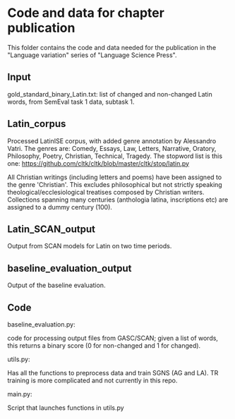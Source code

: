 # Code and data for chapter publication

This folder contains the code and data needed for the publication in the "Language variation" series of "Language Science Press".

## Input

gold_standard_binary_Latin.txt: list of changed and non-changed Latin words, from SemEval task 1 data, subtask 1.

## Latin_corpus

Processed LatinISE corpus, with added genre annotation by Alessandro Vatri. The genres are: Comedy, Essays, Law, Letters, Narrative, Oratory, Philosophy, Poetry, Christian, Technical, Tragedy.
The stopword list is this one: https://github.com/cltk/cltk/blob/master/cltk/stop/latin.py

All Christian writings (including letters and poems) have been assigned to the genre 'Christian'. This excludes philosophical but not strictly speaking theological/ecclesiological treatises composed by Christian writers. Collections spanning many centuries (anthologia latina, inscriptions etc) are assigned to a dummy century (100).

## Latin_SCAN_output

Output from SCAN models for Latin on two time periods.

## baseline_evaluation_output

Output of the baseline evaluation.

## Code

baseline_evaluation.py:

code for processing output files from GASC/SCAN; given a list of words, this returns a binary score (0 for non-changed and 1 for changed).


utils.py:

Has all the functions to preprocess data and train SGNS (AG and LA). TR training is more complicated and not currently in this repo.

main.py:

Script that launches functions in utils.py
